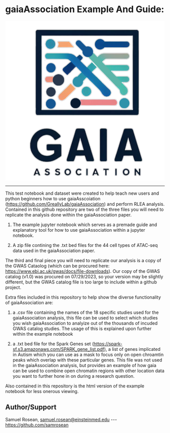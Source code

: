 # gaiaAssociation Example And Guide:

![alt text](https://github.com/samrosean/images/blob/main/logo_with_border_transparent.png)

****

This test notebook and dataset were created to help teach new users and python beginners how to use gaiaAsscoiation (https://github.com/GreallyLab/gaiaAssociation) and perform RLEA analysis. Contained in this github repository are two of the three files you will need to replicate the analysis done within the gaiaAssociation paper.

1. The example jupyter notebook which serves as a premade guide and explanatory tool for how to use gaiaAssociation within a jupyter notebook.

2. A zip file contining the .txt bed files for the 44 cell types of ATAC-seq data used in the gaiaAssociation paper.

The third and final piece you will need to replicate our analysis is a copy of the GWAS Cataolog (which can be procured here: https://www.ebi.ac.uk/gwas/docs/file-downloads). Our copy of the GWAS catalog (v1.0) was procured on 07/29/2023, so your version may be slightly different, but the GWAS catalog file is too large to include within a github project.



Extra files included in this repository to help show the diverse functionality of gaiaAssociation are:

1. a .csv file containing the names of the 18 specific studies used for the gaiaAssociation analysis, this file can be used to select which studies you wish gaiaAssociation to analyize out of the thousands of incuded GWAS catalog studies. The usage of this is explained upon further within the example notebook

2. a .txt bed file for the Spark Genes set (https://spark-sf.s3.amazonaws.com/SPARK_gene_list.pdf), a list of genes implicated in Autism which you can use as a mask to focus only on open chroamtin peaks which overlap with these particular genes. This file was not used in the gaiaAssociation analysis, but provides an example of how gaia can be used to combine open chromatin regions with other location data you want to further hone in on during a research question.

Also contained in this repository is the html version of the example notebook for less onerous viewing. 

## Author/Support

Samuel Rosean, samuel.rosean@einsteinmed.edu --- https://github.com/samrosean
